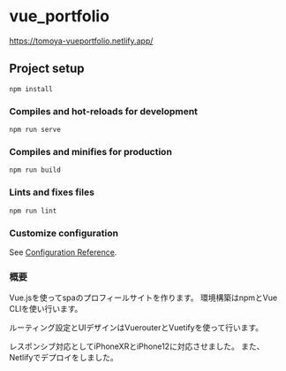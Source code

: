 # vue_portfolio
https://tomoya-vueportfolio.netlify.app/

## Project setup
```
npm install
```

### Compiles and hot-reloads for development
```
npm run serve
```

### Compiles and minifies for production
```
npm run build
```

### Lints and fixes files
```
npm run lint
```

### Customize configuration
See [Configuration Reference](https://cli.vuejs.org/config/).


### 概要

Vue.jsを使ってspaのプロフィールサイトを作ります。
環境構築はnpmとVue CLIを使い行います。

ルーティング設定とUIデザインはVuerouterとVuetifyを使って行います。

レスポンシブ対応としてiPhoneXRとiPhone12に対応させました。
また、Netlifyでデプロイをしました。
